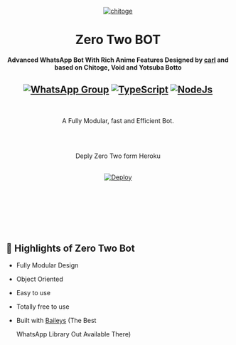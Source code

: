 <div align="center">

<a href="https://github.com/iamherok/Cara_public"><img src="https://i.ibb.co/Sdt43PT/uwp2159409.jpg" alt="chitoge" border="0"></a>

# **Zero Two BOT**

#### **Advanced WhatsApp Bot With Rich Anime Features Designed by [carl](https://github.com/carl9P) and based on Chitoge, Void and Yotsuba Botto**

## [![WhatsApp Group](https://img.shields.io/badge/WhatsApp-25D366?style=for-the-badge&logo=whatsapp&logoColor=white)](https://chat.whatsapp.com/KK6AVKEwPVJ0aXoWo2cK2g) [![TypeScript](https://img.shields.io/badge/TypeScript-007ACC?style=for-the-badge&logo=typescript&logoColor=white)](https://www.typescriptlang.org/) [![NodeJs](https://img.shields.io/badge/Node.js-43853D?style=for-the-badge&logo=node.js&logoColor=white)](https://nodejs.org/en/)

<br/>

A Fully Modular, fast and Efficient Bot. <br>

<br/>

    

    

<br/>   

Deply Zero Two form Heroku

<br>[![Deploy](https://www.herokucdn.com/deploy/button.png)](https://heroku.com/deploy?template=https://github.com/carl9P/Zero-two-botto)

<br/><br/>

<br></div>





    

<br></div>

## 🦋 Highlights of Zero Two Bot

-   Fully Modular Design

-   Object Oriented

-   Easy to use

-   Totally free to use



-   Built with [Baileys](https://github.com/adiwajshing/baileys) (The Best

    WhatsApp Library Out Available There)



















